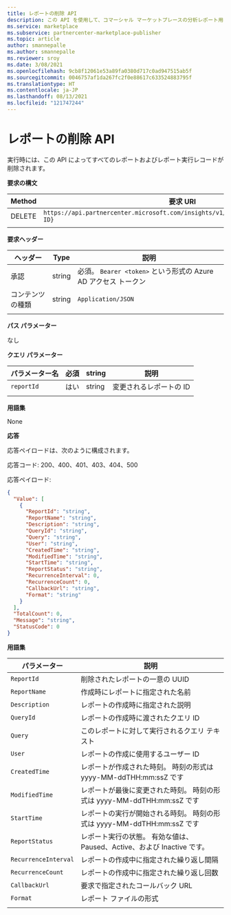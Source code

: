 ```yaml
---
title: レポートの削除 API
description: この API を使用して、コマーシャル マーケットプレースの分析レポート用のレポートおよびレポート実行レコードをすべて削除します。
ms.service: marketplace
ms.subservice: partnercenter-marketplace-publisher
ms.topic: article
author: smannepalle
ms.author: smannepalle
ms.reviewer: sroy
ms.date: 3/08/2021
ms.openlocfilehash: 9cb8f12061e53a89fa0380d717c0ad947515ab5f
ms.sourcegitcommit: 0046757af1da267fc2f0e88617c633524883795f
ms.translationtype: HT
ms.contentlocale: ja-JP
ms.lasthandoff: 08/13/2021
ms.locfileid: "121747244"
---
```

# <a name="delete-report-api"></a>レポートの削除 API

実行時には、この API によってすべてのレポートおよびレポート実行レコードが削除されます。

**要求の構文**

| Method | 要求 URI |
| ------------ | ------------- |
| DELETE | `https://api.partnercenter.microsoft.com/insights/v1/cmp/ScheduledReport/{Report ID}` |
|||

**要求ヘッダー**

| ヘッダー | Type | 説明 |
| ------------ | ------------- | ------------- |
| 承認 | string | 必須。 `Bearer <token>` という形式の Azure AD アクセス トークン |
| コンテンツの種類 | string | `Application/JSON` |
||||

**パス パラメーター**

なし

**クエリ パラメーター**

| パラメーター名 | 必須 | string | 説明 |
| ------------ | ------------- | ------------- | ------------- |
| `reportId` | はい | string | 変更されるレポートの ID |
|||||

**用語集**

None

**応答**

応答ペイロードは、次のように構成されます。

応答コード: 200、400、401、403、404、500

応答ペイロード:

```json
{
  "Value": [
    {
      "ReportId": "string",
      "ReportName": "string",
      "Description": "string",
      "QueryId": "string",
      "Query": "string",
      "User": "string",
      "CreatedTime": "string",
      "ModifiedTime": "string",
      "StartTime": "string",
      "ReportStatus": "string",
      "RecurrenceInterval": 0,
      "RecurrenceCount": 0,
      "CallbackUrl": "string",
      "Format": "string"
    }
  ],
  "TotalCount": 0,
  "Message": "string",
  "StatusCode": 0
}
```

**用語集**

| パラメーター | 説明 |
| ------------ | ------------- |
| `ReportId` | 削除されたレポートの一意の UUID |
| `ReportName` | 作成時にレポートに指定された名前 |
| `Description` | レポートの作成時に指定された説明 |
| `QueryId` | レポートの作成時に渡されたクエリ ID |
| `Query` | このレポートに対して実行されるクエリ テキスト |
| `User` | レポートの作成に使用するユーザー ID |
| `CreatedTime` | レポートが作成された時刻。 時刻の形式は yyyy-MM-ddTHH:mm:ssZ です |
| `ModifiedTime` | レポートが最後に変更された時刻。 時刻の形式は yyyy-MM-ddTHH:mm:ssZ です |
| `StartTime` | レポートの実行が開始される時刻。 時刻の形式は yyyy-MM-ddTHH:mm:ssZ です |
| `ReportStatus` | レポート実行の状態。 有効な値は、Paused、Active、および Inactive です。 |
| `RecurrenceInterval` | レポートの作成中に指定された繰り返し間隔 |
| `RecurrenceCount` | レポートの作成中に指定された繰り返し回数 |
| `CallbackUrl` | 要求で指定されたコールバック URL |
| `Format` | レポート ファイルの形式 |
|||
